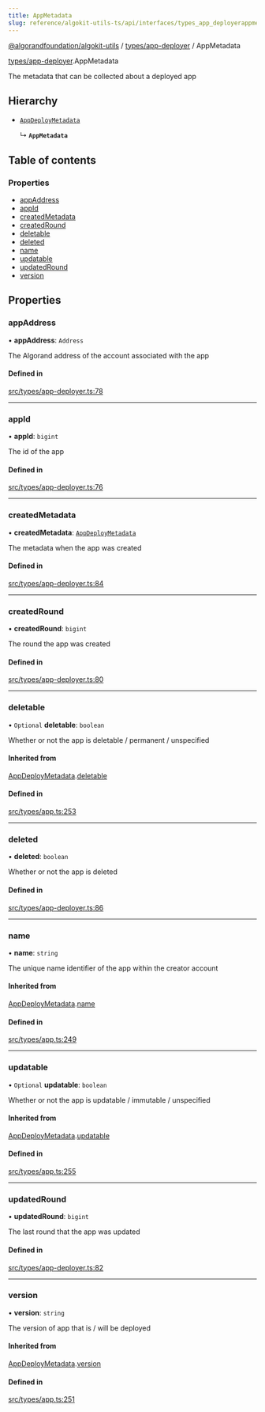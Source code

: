```yaml
---
title: AppMetadata
slug: reference/algokit-utils-ts/api/interfaces/types_app_deployerappmetadata
---
```


[@algorandfoundation/algokit-utils](/reference/algokit-utils-ts/api/overview) / [types/app-deployer](/reference/algokit-utils-ts/api/modules/types_app_deployer/) / AppMetadata

[types/app-deployer](/reference/algokit-utils-ts/api/modules/types_app_deployer/).AppMetadata

The metadata that can be collected about a deployed app

## Hierarchy

- [`AppDeployMetadata`](/reference/algokit-utils-ts/api/interfaces/types_appappdeploymetadata/)

  ↳ **`AppMetadata`**

## Table of contents

### Properties

- [appAddress](#appaddress)
- [appId](#appid)
- [createdMetadata](#createdmetadata)
- [createdRound](#createdround)
- [deletable](#deletable)
- [deleted](#deleted)
- [name](#name)
- [updatable](#updatable)
- [updatedRound](#updatedround)
- [version](#version)

## Properties

### appAddress

• **appAddress**: `Address`

The Algorand address of the account associated with the app

#### Defined in

[src/types/app-deployer.ts:78](https://github.com/algorandfoundation/algokit-utils-ts/blob/main/src/types/app-deployer.ts#L78)

---

### appId

• **appId**: `bigint`

The id of the app

#### Defined in

[src/types/app-deployer.ts:76](https://github.com/algorandfoundation/algokit-utils-ts/blob/main/src/types/app-deployer.ts#L76)

---

### createdMetadata

• **createdMetadata**: [`AppDeployMetadata`](/reference/algokit-utils-ts/api/interfaces/types_appappdeploymetadata/)

The metadata when the app was created

#### Defined in

[src/types/app-deployer.ts:84](https://github.com/algorandfoundation/algokit-utils-ts/blob/main/src/types/app-deployer.ts#L84)

---

### createdRound

• **createdRound**: `bigint`

The round the app was created

#### Defined in

[src/types/app-deployer.ts:80](https://github.com/algorandfoundation/algokit-utils-ts/blob/main/src/types/app-deployer.ts#L80)

---

### deletable

• `Optional` **deletable**: `boolean`

Whether or not the app is deletable / permanent / unspecified

#### Inherited from

[AppDeployMetadata](/reference/algokit-utils-ts/api/interfaces/types_appappdeploymetadata/).[deletable](/reference/algokit-utils-ts/api/interfaces/types_appappdeploymetadata/#deletable)

#### Defined in

[src/types/app.ts:253](https://github.com/algorandfoundation/algokit-utils-ts/blob/main/src/types/app.ts#L253)

---

### deleted

• **deleted**: `boolean`

Whether or not the app is deleted

#### Defined in

[src/types/app-deployer.ts:86](https://github.com/algorandfoundation/algokit-utils-ts/blob/main/src/types/app-deployer.ts#L86)

---

### name

• **name**: `string`

The unique name identifier of the app within the creator account

#### Inherited from

[AppDeployMetadata](/reference/algokit-utils-ts/api/interfaces/types_appappdeploymetadata/).[name](/reference/algokit-utils-ts/api/interfaces/types_appappdeploymetadata/#name)

#### Defined in

[src/types/app.ts:249](https://github.com/algorandfoundation/algokit-utils-ts/blob/main/src/types/app.ts#L249)

---

### updatable

• `Optional` **updatable**: `boolean`

Whether or not the app is updatable / immutable / unspecified

#### Inherited from

[AppDeployMetadata](/reference/algokit-utils-ts/api/interfaces/types_appappdeploymetadata/).[updatable](/reference/algokit-utils-ts/api/interfaces/types_appappdeploymetadata/#updatable)

#### Defined in

[src/types/app.ts:255](https://github.com/algorandfoundation/algokit-utils-ts/blob/main/src/types/app.ts#L255)

---

### updatedRound

• **updatedRound**: `bigint`

The last round that the app was updated

#### Defined in

[src/types/app-deployer.ts:82](https://github.com/algorandfoundation/algokit-utils-ts/blob/main/src/types/app-deployer.ts#L82)

---

### version

• **version**: `string`

The version of app that is / will be deployed

#### Inherited from

[AppDeployMetadata](/reference/algokit-utils-ts/api/interfaces/types_appappdeploymetadata/).[version](/reference/algokit-utils-ts/api/interfaces/types_appappdeploymetadata/#version)

#### Defined in

[src/types/app.ts:251](https://github.com/algorandfoundation/algokit-utils-ts/blob/main/src/types/app.ts#L251)
